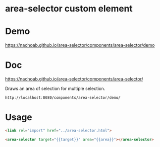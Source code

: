 # area-selector custom element

# Demo

https://nachoab.github.io/area-selector/components/area-selector/demo

# Doc

https://nachoab.github.io/area-selector/components/area-selector/


Draws an area of selection for multiple selection.

```
http://localhost:8080/components/area-selector/demo/
```

# Usage

```html
<link rel="import" href="../area-selector.html">

<area-selector target="{{target}}" area="{{area}}"></area-selector>
```
